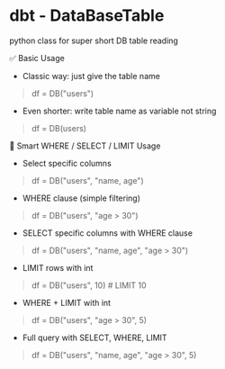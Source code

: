 # dbt - DataBaseTable
python class for super short DB table reading

✅ Basic Usage
* Classic way: just give the table name
> df = DB("users")

* Even shorter: write table name as variable not string
> df = DB(users)

🧠 Smart WHERE / SELECT / LIMIT Usage

* Select specific columns
> df = DB("users", "name, age")

* WHERE clause (simple filtering)
> df = DB("users", "age > 30")

* SELECT specific columns with WHERE clause
> df = DB("users", "name, age", "age > 30")

* LIMIT rows with int
> df = DB("users", 10)  # LIMIT 10

* WHERE + LIMIT with int
> df = DB("users", "age > 30", 5)

* Full query with SELECT, WHERE, LIMIT
> df = DB("users", "name, age", "age > 30", 5)

